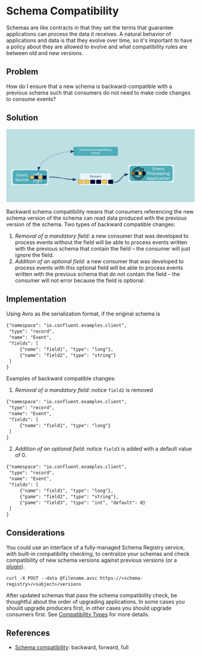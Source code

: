 # Schema Compatibility
Schemas are like contracts in that they set the terms that guarantee applications can process the data it receives.
A natural behavior of applications and data is that they evolve over time, so it's important to have a policy about they are allowed to evolve and what compatibility rules are between old and new versions.

## Problem
How do I ensure that a new schema is backward-compatible with a previous schema such that consumers do not need to make code changes to consume events?

## Solution
![schema-compatibility](../img/schema-compatibility.png)

Backward schema compatibility means that consumers referencing the new schema version of the schema can read data produced with the previous version of the schema.
Two types of backward compatible changes:

1. _Removal of a mandatory field_: a new consumer that was developed to process events without the field will be able to process events written with the previous schema that contain the field – the consumer will just ignore the field.
2. _Addition of an optional field_: a new consumer that was developed to process events with this optional field will be able to process events written with the previous schema that do not contain the field – the consumer will not error because the field is optional.

## Implementation
Using Avro as the serialization format, if the original schema is

```
{"namespace": "io.confluent.examples.client",
 "type": "record",
 "name": "Event",
 "fields": [
     {"name": "field1", "type": "long"},
     {"name": "field2", "type": "string"}
 ]
}
```

Examples of backward compatible changes:

1. _Removal of a mandatory field_: notice `field2` is removed

```
{"namespace": "io.confluent.examples.client",
 "type": "record",
 "name": "Event",
 "fields": [
     {"name": "field1", "type": "long"}
 ]
}
```

2. _Addition of an optional field_: notice `field3` is added with a default value of 0.

```
{"namespace": "io.confluent.examples.client",
 "type": "record",
 "name": "Event",
 "fields": [
     {"name": "field1", "type": "long"},
     {"pame": "field2", "type": "string"},
     {"pame": "field3", "type": "int", "default": 0}
 ]
}
```

## Considerations
You could use an interface of a fully-managed Schema Registry service, with built-in compatibility checking, to centralize your schemas and check compatibility of new schema versions against previous versions (or a [plugin](https://docs.confluent.io/platform/current/schema-registry/develop/maven-plugin.html#schema-registry-test-compatibility)).

```
curl -X POST --data @filename.avsc https://<schema-registry>/<subject>/versions
```

After updated schemas that pass the schema compatibility check, be thoughtful about the order of upgrading applications.
In some cases you should upgrade producers first, in other cases you should upgrade consumers first.
See [Compatibility Types](https://docs.confluent.io/platform/current/schema-registry/avro.html#compatibility-types) for more details.

## References
* [Schema compatibility](https://docs.confluent.io/platform/current/schema-registry/avro.html): backward, forward, full
